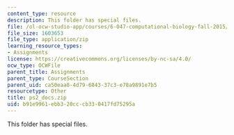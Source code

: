```yaml
---
content_type: resource
description: This folder has special files.
file: /ol-ocw-studio-app/courses/6-047-computational-biology-fall-2015/b91e9961ebb320cccb330417fd75295a_ps2_docs.zip
file_size: 1603653
file_type: application/zip
learning_resource_types:
- Assignments
license: https://creativecommons.org/licenses/by-nc-sa/4.0/
ocw_type: OCWFile
parent_title: Assignments
parent_type: CourseSection
parent_uid: ca50eaa8-4d79-6843-37c3-e78a9891e7b5
resourcetype: Other
title: ps2_docs.zip
uid: b91e9961-ebb3-20cc-cb33-0417fd75295a
---
```

This folder has special files.